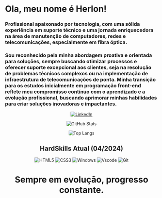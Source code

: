 # Ola, meu nome é Herlon! 

 ### Profissional apaixonado por tecnologia, com uma sólida experiência em suporte técnico e uma jornada enriquecedora na área de manutenção de computadores, redes e telecomunicações, especialmente em fibra óptica.

### Sou reconhecido pela minha abordagem proativa e orientada para soluções, sempre buscando otimizar processos e oferecer suporte excepcional aos clientes, seja na resolução de problemas técnicos complexos ou na implementação de infraestrutura de telecomunicações de ponta. Minha transição para os estudos inicialmente em programação front-end reflete meu compromisso contínuo com o aprendizado e a evolução profissional, buscando aprimorar minhas habilidades para criar soluções inovadoras e impactantes.

<center>

 [![LinkedIn](https://img.shields.io/badge/LinkedIn-0077B5?style=for-the-badge&logo=linkedin&logoColor=white)](https://www.linkedin.com/in/herlon-andrade-10829211b//) 

![GitHub Stats](https://github-readme-stats.vercel.app/api?username=Herlon18&theme=transparent&bg_color=000&border_color=30A3DC&show_icons=true&icon_color=30A3DC&title_color=E94D5F&text_color=FFF) 

![Top Langs](https://github-readme-stats-git-masterrstaa-rickstaa.vercel.app/api/top-langs/?username=Herlon18&layout=compact&bg_color=000&border_color=30A3DC&title_color=E94D5F&text_color=FFF)

## HardSkills Atual (04/2024)

 ![HTML5](https://img.shields.io/badge/HTML5-E34F26?style=for-the-badge&logo=html5&logoColor=white)  ![CSS3](https://img.shields.io/badge/CSS3-1572B6?style=for-the-badge&logo=css3&logoColor=white)  ![Windows](https://img.shields.io/badge/Windows-000?style=for-the-badge&logo=windows&logoColor=2CA5E0)  ![Vscode](https://img.shields.io/badge/Vscode-007ACC?style=for-the-badge&logo=visual-studio-code&logoColor=white)  ![Git](https://img.shields.io/badge/GIT-E44C30?style=for-the-badge&logo=git&logoColor=white) 

 # Sempre em evolução, progresso constante. </center>